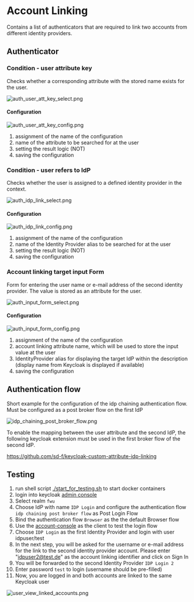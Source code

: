 # Account Linking

Contains a list of authenticators that are required to link two accounts from different identity providers.

## Authenticator

### Condition - user attribute key

Checks whether a corresponding attribute with the stored name exists for the user.

![auth_user_att_key_select.png](..%2Fdocs%2Faccount-linking%2Fauth_user_att_key_select.png)

#### Configuration

![auth_user_att_key_config.png](..%2Fdocs%2Faccount-linking%2Fauth_user_att_key_config.png)

1. assignment of the name of the configuration
2. name of the attribute to be searched for at the user
3. setting the result logic (NOT)
4. saving the configuration

### Condition - user refers to IdP

Checks whether the user is assigned to a defined identity provider in the context.

![auth_idp_link_select.png](..%2Fdocs%2Faccount-linking%2Fauth_idp_link_select.png)

#### Configuration

![auth_idp_link_config.png](..%2Fdocs%2Faccount-linking%2Fauth_idp_link_config.png)

1. assignment of the name of the configuration
2. name of the Identity Provider alias to be searched for at the user
3. setting the result logic (NOT)
4. saving the configuration

### Account linking target input Form

Form for entering the user name or e-mail address of the second identity provider. The value is stored as an attribute for the user.

![auth_input_form_select.png](..%2Fdocs%2Faccount-linking%2Fauth_input_form_select.png)

#### Configuration

![auth_input_form_config.png](..%2Fdocs%2Faccount-linking%2Fauth_input_form_config.png)

1. assignment of the name of the configuration
2. account linking attribute name, which will be used to store the input value at the user
3. IdentityProvider alias for displaying the target IdP within the description (display name from Keycloak is displayed if available)
4. saving the configuration

## Authentication flow

Short example for the configuration of the idp chaining authentication flow. Must be configured as a post broker flow on the first IdP

![idp_chaining_post_broker_flow.png](..%2Fdocs%2Faccount-linking%2Fidp_chaining_post_broker_flow.png)

To enable the mapping between the user attribute and the second IdP, the following keycloak extension must be used in the first broker flow of the second IdP.

https://github.com/sd-f/keycloak-custom-attribute-idp-linking

## Testing

1. run shell script [./start_for_testing.sh](./../start_for_testing.sh) to start docker containers
2. login into keycloak [admin console](http://localhost:18080/auth/admin)
3. Select realm `fwu`
4. Choose IdP with name `IDP Login` and configure the authentication flow `idp chaining post broker flow` as Post Login Flow
5. Bind the authentication flow `Browser` as the the default Browser flow
6. Use the [account-console](http://localhost:18080/auth/realms/fwu/account/) as the client to test the login flow
7. Choose `IDP Login` as the first Identity Provider and login with user idpuser/test
8. In the next step, you will be asked for the username or e-mail address for the link to the second identity provider account. Please enter "idpuser2@test.de" as the account linking identifier and click on Sign In
9. You will be forwarded to the second Identity Provider `IDP Login 2`
9. Enter password `test` to login (username should be pre-filled)
10. Now, you are logged in and both accounts are linked to the same Keycloak user

![user_view_linked_accounts.png](..%2Fdocs%2Faccount-linking%2Fuser_view_linked_accounts.png)
